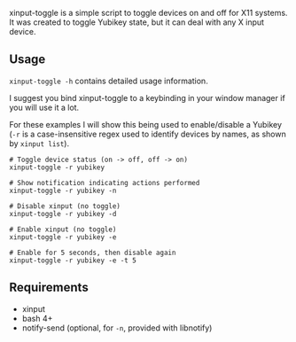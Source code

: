 xinput-toggle is a simple script to toggle devices on and off for X11 systems.
It was created to toggle Yubikey state, but it can deal with any X input
device.

## Usage

`xinput-toggle -h` contains detailed usage information.

I suggest you bind xinput-toggle to a keybinding in your window manager if you
will use it a lot.

For these examples I will show this being used to enable/disable a Yubikey
(`-r` is a case-insensitive regex used to identify devices by names, as shown
by `xinput list`).

```
# Toggle device status (on -> off, off -> on)
xinput-toggle -r yubikey

# Show notification indicating actions performed
xinput-toggle -r yubikey -n

# Disable xinput (no toggle)
xinput-toggle -r yubikey -d

# Enable xinput (no toggle)
xinput-toggle -r yubikey -e

# Enable for 5 seconds, then disable again
xinput-toggle -r yubikey -e -t 5
```

## Requirements

- xinput
- bash 4+
- notify-send (optional, for `-n`, provided with libnotify)
